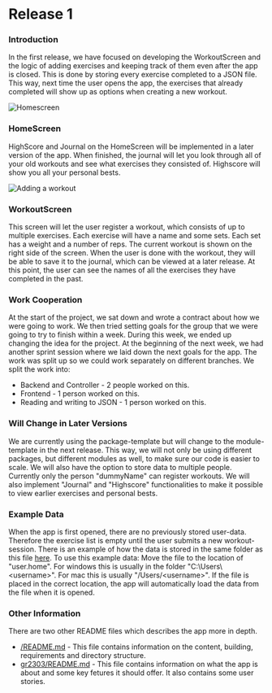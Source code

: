 # Release 1

### Introduction

In the first release, we have focused on developing the WorkoutScreen and the logic of adding exercises and keeping track of them even after the app is closed. This is done by storing every exercise completed to a JSON file. This way, next time the user opens the app, the exercises that already completed will show up as options when creating a new workout.

![Homescreen](https://i.imgur.com/Oeq3156.png)

### HomeScreen

HighScore and Journal on the HomeScreen will be implemented in a later version of the app. When finished, the journal will let you look through all of your old workouts and see what exercises they consisted of. Highscore will show you all your personal bests.

![Adding a workout](https://i.imgur.com/nXYenyH.png)

### WorkoutScreen

This screen will let the user register a workout, which consists of up to multiple exercises. Each exercise will have a name and some sets. Each set has a weight and a number of reps. The current workout is shown on the right side of the screen. When the user is done with the workout, they will be able to save it to the journal, which can be viewed at a later release. At this point, the user can see the names of all the exercises they have completed in the past.

### Work Cooperation

At the start of the project, we sat down and wrote a contract about how we were going to work. We then tried setting goals for the group that we were going to try to finish within a week. During this week, we ended up changing the idea for the project. At the beginning of the next week, we had another sprint session where we laid down the next goals for the app. The work was split up so we could work separately on different branches. We split the work into:

- Backend and Controller - 2 people worked on this.
- Frontend - 1 person worked on this.
- Reading and writing to JSON - 1 person worked on this.

### Will Change in Later Versions

We are currently using the package-template but will change to the module-template in the next release. This way, we will not only be using different packages, but different modules as well, to make sure our code is easier to scale. We will also have the option to store data to multiple people. Currently only the person "dummyName" can register workouts. We will also implement "Journal" and "Highscore" functionalities to make it possible to view earlier exercises and personal bests.

### Example Data

When the app is first opened, there are no previously stored user-data. Therefore the exercise list is empty until the user submits a new workout-session. There is an example of how the data is stored in the same folder as this file [here](./userdata.json). To use this example data: Move the file to the location of "user.home". For windows this is usually in the folder "C:\\Users\\\<username\>". For mac this is usually "/Users/\<username\>". If the file is placed in the correct location, the app will automatically load the data from the file when it is opened.

### Other Information

There are two other README files which describes the app more in depth.

- [/README.md](../../README.md) - This file contains information on the content, building, requirements and directory structure.
- [gr2303/README.md](../../gr2303/README.md) - This file contains information on what the app is about and some key fetures it should offer. It also contains some user stories.
